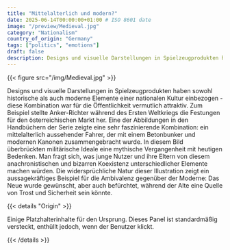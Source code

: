 ```yaml
---
title: "Mittelalterlich und modern?"
date: 2025-06-14T00:00:00+01:00 # ISO 8601 date
image: "/preview/Medieval.jpg"
category: "Nationalism"
country_of_origin: "Germany"
tags: ["politics", "emotions"]
draft: false
description: Designs und visuelle Darstellungen in Spielzeugprodukten haben...
---
```




{{< figure src="/img/Medieval.jpg" >}}

Designs und visuelle Darstellungen in Spielzeugprodukten haben sowohl historische als auch moderne Elemente einer nationalen Kultur einbezogen - diese Kombination war für die Öffentlichkeit vermutlich attraktiv. Zum Beispiel stellte Anker-Richter während des Ersten Weltkriegs die Festungen für den österreichischen Markt her. Eine der Abbildungen in den Handbüchern der Serie zeigte eine sehr faszinierende Kombination: ein mittelalterlich aussehender Fahrer, der mit einem Betonbunker und modernen Kanonen zusammengebracht wurde. In diesem Bild überbrückten militärische Ideale eine mythische Vergangenheit mit heutigen Bedenken. Man fragt sich, was junge Nutzer und ihre Eltern von diesem anachronistischen und bizarren Koexistenz unterschiedlicher Elemente machen würden. Die widersprüchliche Natur dieser Illustration zeigt ein aussagekräftiges Beispiel für die Ambivalenz gegenüber der Moderne: Das Neue wurde gewünscht, aber auch befürchtet, während der Alte eine Quelle von Trost und Sicherheit sein könnte.

{{< details "Origin" >}}

Einige Platzhalterinhalte für den Ursprung. Dieses Panel ist standardmäßig versteckt, enthüllt jedoch, wenn der Benutzer klickt.

{{< /details >}}

